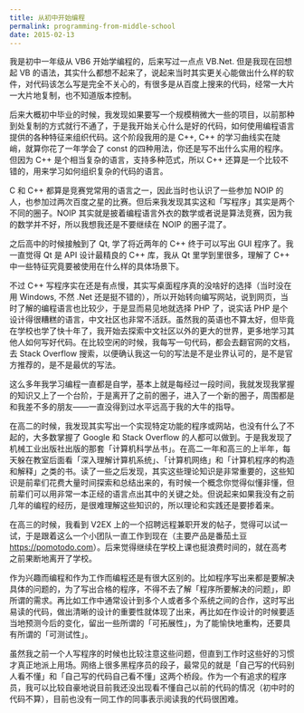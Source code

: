```yaml
---
title: 从初中开始编程
permalink: programming-from-middle-school
date: 2015-02-13
---
```


我是初中一年级从 VB6 开始学编程的，后来写过一点点 VB.Net. 但是我现在回想起 VB 的语法，其实什么都想不起来了，说起来当时其实更关心能做出什么样的软件，对代码该怎么写是完全不关心的，有很多是从百度上搜来的代码，经常一大片一大片地复制，也不知道版本控制。

后来大概初中毕业的时候，我发现如果要写一个规模稍微大一些的项目，以前那种到处复制的方式就行不通了，于是我开始关心什么是好的代码，如何使用编程语言提供的各种特征来组织代码。这个阶段我用的是 C++, C++ 的学习曲线实在陡峭，就算你花了一年学会了 const 的四种用法，你还是写不出什么实用的程序。但因为 C++ 是个相当复杂的语言，支持多种范式，所以 C++ 还算是一个比较不错的，用来学习如何组织复杂的代码的语言。

C 和 C++ 都算是竞赛党常用的语言之一，因此当时也认识了一些参加 NOIP 的人，也参加过两次百度之星的比赛。但后来我发现其实这和「写程序」其实是两个不同的圈子。NOIP 其实就是披着编程语言外衣的数学或者说是算法竞赛，因为我的数学并不好，所以我想我还是不要继续在 NOIP 的圈子混了。

之后高中的时候接触到了 Qt, 学了将近两年的 C++ 终于可以写出 GUI 程序了。我一直觉得 Qt 是 API 设计最精良的 C++ 库，我从 Qt 里学到里很多，理解了 C++ 中一些特征究竟要被使用在什么样的具体场景下。

不过 C++ 写程序实在还是有点慢，其实写桌面程序真的没啥好的选择（当时没在用 Windows, 不然 .Net 还是挺不错的），所以开始转向编写网站，说到网页，当时了解的编程语言也比较少，于是显而易见地就选择 PHP 了，说实话 PHP 是个设计得很糟糕的语言，中文社区也非常不活跃。虽然我的英语也不算太好，但毕竟在学校也学了快十年了，我开始去探索中文社区以外的更大的世界，更多地学习其他人如何写好代码。在比较空闲的时候，我每写一句代码，都会去翻官网的文档，去 Stack Overflow 搜索，以便确认我这一句的写法是不是业界认可的，是不是官方推荐的，是不是最优的写法。

这么多年我学习编程一直都是自学，基本上就是每经过一段时间，我就发现我掌握的知识又上了一个台阶，于是离开了之前的圈子，进入了一个新的圈子，周围都是和我差不多的朋友——一直没得到过水平远高于我的大牛的指导。

在高二的时候，我发现其实写出一个实现特定功能的程序或网站，也没有什么了不起的，大多数掌握了 Google 和 Stack Overflow 的人都可以做到。于是我发现了机械工业出版社出版的那套「计算机科学丛书」。在高二一年和高三的上半年，每天躲在教室后面看「深入理解计算机系统」、「计算机网络」和「计算机程序的构造和解释」之类的书。读了一些之后发现，其实这些理论知识是非常重要的，这些知识是前辈们花费大量时间探索和总结出来的，有时候一个概念你觉得似懂非懂，但前辈们可以用非常一本正经的语言点出其中的关键之处。但说起来如果我没有之前几年的编程的经历，是很难理解这些知识的，所以理论和实践还是要掺着来。

在高三的时候，我看到 V2EX 上的一个招聘远程兼职开发的帖子，觉得可以试一试，于是跟着这么一个小团队一直工作到现在（主要产品是番茄土豆 <https://pomotodo.com>）。后来觉得继续在学校上课也挺浪费时间的，就在高考之前果断地离开了学校。

作为兴趣而编程和作为工作而编程还是有很大区别的。比如程序写出来都是要解决具体的问题的，为了写出合格的程序，不得不去了解「程序所要解决的问题」，即所谓的需求。再比如工作中通常设计到多个人或者多个系统之间的合作，这时写出易读的代码，做出清晰的设计的重要性就体现了出来，再比如在作设计的时候要适当地预测今后的变化，留出一些所谓的「可拓展性」，为了能愉快地重构，还要具有所谓的「可测试性」。

虽然我之前一个人写程序的时候也比较注意这些问题，但直到工作时这些好的习惯才真正地派上用场。网络上很多黑程序员的段子，最常见的就是「自己写的代码别人看不懂」和「自己写的代码自己看不懂」这两个桥段。作为一个有追求的程序员，我可以比较自豪地说目前我还没出现看不懂自己以前的代码的情况（初中时的代码不算），目前也没有一同工作的同事表示阅读我的代码很困难。
